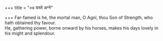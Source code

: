 +++
title = "०७ यस्ते अग्ने"

+++
Far-famed is he, the mortal man, O Agni, thou Son of Strength, who hath obtained thy favour.  
     He, gathering power, borne onward by his horses, makes his days lovely in his might and splendour.
